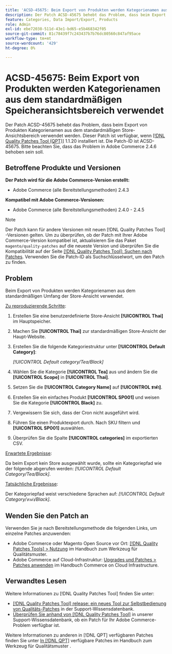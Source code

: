```yaml
---
title: 'ACSD-45675: Beim Export von Produkten werden Kategorienamen aus dem standardmäßigen Speicheransichtsbereich verwendet'
description: Der Patch ACSD-45675 behebt das Problem, dass beim Export von Produkten Kategorienamen aus dem standardmäßigen Store-Ansichtsbereich verwendet werden. Dieser Patch ist verfügbar, wenn das [Quality Patches Tool (QPT)](https://experienceleague.adobe.com/en/docs/commerce-knowledge-base/kb/announcements/commerce-announcements/magento-quality-patches-released-new-tool-to-self-serve-quality-patches) 1.1.20 installiert ist. Die Patch-ID ist ACSD-45675. Bitte beachten Sie, dass das Problem in Adobe Commerce 2.4.6 behoben sein soll.
feature: Categories, Data Import/Export, Products
role: Admin
exl-id: ebe72038-511d-43e1-bd65-e5b468342f05
source-git-commit: 81c78439f7c243437b7b76dc80560c847af95ace
workflow-type: tm+mt
source-wordcount: '429'
ht-degree: 0%

---
```


# ACSD-45675: Beim Export von Produkten werden Kategorienamen aus dem standardmäßigen Speicheransichtsbereich verwendet

Der Patch ACSD-45675 behebt das Problem, dass beim Export von Produkten Kategorienamen aus dem standardmäßigen Store-Ansichtsbereich verwendet werden. Dieser Patch ist verfügbar, wenn [[!DNL Quality Patches Tool (QPT)]](https://experienceleague.adobe.com/en/docs/commerce-knowledge-base/kb/announcements/commerce-announcements/magento-quality-patches-released-new-tool-to-self-serve-quality-patches) 1.1.20 installiert ist. Die Patch-ID ist ACSD-45675. Bitte beachten Sie, dass das Problem in Adobe Commerce 2.4.6 behoben sein soll.

## Betroffene Produkte und Versionen

**Der Patch wird für die Adobe Commerce-Version erstellt:**

* Adobe Commerce (alle Bereitstellungsmethoden) 2.4.3

**Kompatibel mit Adobe Commerce-Versionen:**

* Adobe Commerce (alle Bereitstellungsmethoden) 2.4.0 - 2.4.5

>[!NOTE]
>
>Der Patch kann für andere Versionen mit neuen [!DNL Quality Patches Tool] -Versionen gelten. Um zu überprüfen, ob der Patch mit Ihrer Adobe Commerce-Version kompatibel ist, aktualisieren Sie das Paket `magento/quality-patches` auf die neueste Version und überprüfen Sie die Kompatibilität auf der Seite [[!DNL Quality Patches Tool]: Suchen nach Patches](https://experienceleague.adobe.com/tools/commerce-quality-patches/index.html). Verwenden Sie die Patch-ID als Suchschlüsselwort, um den Patch zu finden.

## Problem

Beim Export von Produkten werden Kategorienamen aus dem standardmäßigen Umfang der Store-Ansicht verwendet.

<u>Zu reproduzierende Schritte</u>:

1. Erstellen Sie eine benutzerdefinierte Store-Ansicht **[!UICONTROL Thai]** im Hauptspeicher.
1. Machen Sie **[!UICONTROL Thai]** zur standardmäßigen Store-Ansicht der Haupt-Website.
1. Erstellen Sie die folgende Kategoriestruktur unter **[!UICONTROL Default Category]**:

   *[!UICONTROL Default category/Tea/Black]*

1. Wählen Sie die Kategorie **[!UICONTROL Tea]** aus und ändern Sie die **[!UICONTROL Scope]** in **[!UICONTROL Thai]**.
1. Setzen Sie die **[!UICONTROL Category Name]** auf **[!UICONTROL ชาดำ]**.
1. Erstellen Sie ein einfaches Produkt **[!UICONTROL SP001]** und weisen Sie die Kategorie **[!UICONTROL Black]** zu.
1. Vergewissern Sie sich, dass der Cron nicht ausgeführt wird.
1. Führen Sie einen Produktexport durch. Nach SKU filtern und **[!UICONTROL SP001]** auswählen.
1. Überprüfen Sie die Spalte **[!UICONTROL categories]** im exportierten CSV.

<u>Erwartete Ergebnisse</u>:

Da beim Export kein Store ausgewählt wurde, sollte ein Kategoriepfad wie der folgende abgerufen werden: *[!UICONTROL Default Category/Tea/Black]*.

<u>Tatsächliche Ergebnisse</u>:

Der Kategoriepfad weist verschiedene Sprachen auf: *[!UICONTROL Default Category/ชาดำ/Black]*.

## Wenden Sie den Patch an

Verwenden Sie je nach Bereitstellungsmethode die folgenden Links, um einzelne Patches anzuwenden:

* Adobe Commerce oder Magento Open Source vor Ort: [[!DNL Quality Patches Tools] > Nutzung](/help/tools/quality-patches-tool/usage.md) im Handbuch zum Werkzeug für Qualitätsmuster.
* Adobe Commerce auf Cloud-Infrastruktur: [Upgrades und Patches > Patches anwenden](https://experienceleague.adobe.com/docs/commerce-cloud-service/user-guide/develop/upgrade/apply-patches.html) im Handbuch Commerce on Cloud Infrastructure.

## Verwandtes Lesen

Weitere Informationen zu [!DNL Quality Patches Tool] finden Sie unter:

* [[!DNL Quality Patches Tool] release: ein neues Tool zur Selbstbedienung von Qualitäts-Patches](https://experienceleague.adobe.com/en/docs/commerce-knowledge-base/kb/announcements/commerce-announcements/magento-quality-patches-released-new-tool-to-self-serve-quality-patches) in der Support-Wissensdatenbank.
* [Überprüfen Sie anhand von  [!DNL Quality Patches Tool]](https://experienceleague.adobe.com/docs/commerce-knowledge-base/kb/support-tools/patches/check-patch-for-magento-issue-with-magento-quality-patches.html) in unserer Support-Wissensdatenbank, ob ein Patch für Ihr Adobe Commerce-Problem verfügbar ist.

Weitere Informationen zu anderen in [!DNL QPT] verfügbaren Patches finden Sie unter [In  [!DNL QPT]](https://experienceleague.adobe.com/tools/commerce-quality-patches/index.html) verfügbare Patches im Handbuch zum Werkzeug für Qualitätsmuster .
